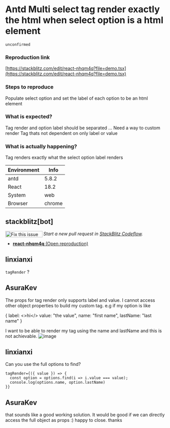 # Antd Multi select tag render exactly the html when select option is a html element

`unconfirmed`

### Reproduction link

[https://stackblitz.com/edit/react-nhqm4q?file=demo.tsx](https://stackblitz.com/edit/react-nhqm4q?file=demo.tsx)

### Steps to reproduce

Populate select option and set the label of each option to be an html element

### What is expected?

Tag render and option label should be separated ... Need a way to custom render Tag thats not dependent on only label or value

### What is actually happening?

Tag renders exactly what the select option label renders

| Environment | Info   |
| ----------- | ------ |
| antd        | 5.8.2  |
| React       | 18.2   |
| System      | web    |
| Browser     | chrome |

<!-- generated by ant-design-issue-helper. DO NOT REMOVE -->

## stackblitz[bot]

<a href='https://stackblitz.com/~/github.com/ant-design/ant-design/issues/44067?repros=react-nhqm4q'><img src='https://developer.stackblitz.com/img/fix_this_issue_small.svg' alt='Fix this issue in StackBlitz Codeflow' align='left' width='117' height='20'></a> _Start a new pull request in [StackBlitz Codeflow](https://stackblitz.com/~/github.com/ant-design/ant-design/issues/44067?repros=react-nhqm4q)._

- [**react-nhqm4q** (Open reproduction)](https://stackblitz.com/edit/react-nhqm4q?issueRepo=ant-design/ant-design&issueNumber=44067)

## linxianxi

`tagRender` ?

## AsuraKev

The props for tag render only supports label and value. I cannot access other object properties to build my custom tag. e.g if my option is like

{
label: <>hi</>
value: "the value",
name: "first name",
lastName: "last name"
}

I want to be able to render my tag using the name and lastName and this is not achievable.
![image](https://github.com/ant-design/ant-design/assets/52765572/3cc13649-f690-476f-a9c1-e1209caa8583)

## linxianxi

Can you use the full options to find?

```
tagRender={({ value }) => {
  const option = options.find(i => i.value === value);
  console.log(options.name, option.lastName)
}}

```

## AsuraKev

that sounds like a good working solution. It would be good if we can directly access the full object as props :) happy to close. thanks
